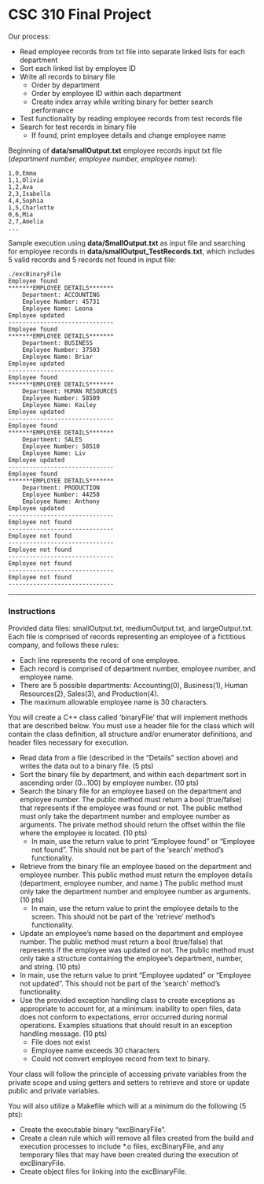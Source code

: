 # CSC 310 Final Project

Our process:
* Read employee records from txt file into separate linked lists for each department
* Sort each linked list by employee ID
* Write all records to binary file
   * Order by department
   * Order by employee ID within each department
   * Create index array while writing binary for better search performance
* Test functionality by reading employee records from test records file
* Search for test records in binary file
   * If found, print employee details and change employee name

Beginning of **data/smallOutput.txt** employee records input txt file (*department number, employee number, employee name*):

```
1,0,Emma
1,1,Olivia
1,2,Ava
2,3,Isabella
4,4,Sophia
1,5,Charlotte
0,6,Mia
2,7,Amelia
...
```

Sample execution using **data/SmallOutput.txt** as input file and searching for employee records in **data/smallOutput_TestRecords.txt**, which includes 5 valid records and 5 records not found in input file:

```
./excBinaryFile
Employee found
*******EMPLOYEE DETAILS*******
	Department: ACCOUNTING
	Employee Number: 45731
	Employee Name: Leona
Employee updated
------------------------------
Employee found
*******EMPLOYEE DETAILS*******
	Department: BUSINESS
	Employee Number: 37503
	Employee Name: Briar
Employee updated
------------------------------
Employee found
*******EMPLOYEE DETAILS*******
	Department: HUMAN RESOURCES
	Employee Number: 58509
	Employee Name: Kailey
Employee updated
------------------------------
Employee found
*******EMPLOYEE DETAILS*******
	Department: SALES
	Employee Number: 58510
	Employee Name: Liv
Employee updated
------------------------------
Employee found
*******EMPLOYEE DETAILS*******
	Department: PRODUCTION
	Employee Number: 44258
	Employee Name: Anthony
Employee updated
------------------------------
Employee not found
------------------------------
Employee not found
------------------------------
Employee not found
------------------------------
Employee not found
------------------------------
Employee not found
------------------------------
```

---

### Instructions
Provided data files: smallOutput.txt, mediumOutput.txt, and largeOutput.txt. Each file is comprised of records representing an employee of a fictitious company, and follows these rules:
* Each line represents the record of one employee. 
* Each record is comprised of department number, employee number, and employee name. 
* There are 5 possible departments: Accounting(0), Business(1), Human Resources(2), Sales(3), and Production(4). 
* The maximum allowable employee name is 30 characters.

You will create a C++ class called ‘binaryFile’ that will implement methods that are described below. You must use a header file for the class which will contain the class definition, all structure and/or enumerator definitions, and header files necessary for execution.
*	Read data from a file (described in the “Details” section above) and writes the data out to a binary file. (5 pts)
*	Sort the binary file by department, and within each department sort in ascending order (0…100) by employee number. (10 pts)
*	Search the binary file for an employee based on the department and employee number. The public method must return a bool (true/false) that represents if the employee was found or not. The public method must only take the department number and employee number as arguments. The private method should return the offset within the file where the employee is located. (10 pts)
    *	In main, use the return value to print “Employee found” or “Employee not found”. This should not be part of the ‘search’ method’s functionality.
*	Retrieve from the binary file an employee based on the department and employee number. This public method must return the employee details (department, employee number, and name.)  The public method must only take the department number and employee number as arguments. (10 pts)
    * In main, use the return value to print the employee details to the screen. This should not be part of the ‘retrieve’ method’s functionality.
*	Update an employee’s name based on the department and employee number. The public method must return a bool (true/false) that represents if the employee was updated or not. The public method must only take a structure containing the employee’s department, number, and string. (10 pts)
*	In main, use the return value to print “Employee updated” or “Employee not updated”. This should not be part of the ‘search’ method’s functionality.
*	Use the provided exception handling class to create exceptions as appropriate to account for, at a minimum: inability to open files, data does not conform to expectations, error occurred during normal operations. Examples situations that should result in an exception handling message. (10 pts)
    *	File does not exist
    *	Employee name exceeds 30 characters
    *	Could not convert employee record from text to binary.

Your class will follow the principle of accessing private variables from the private scope and using getters and setters to retrieve and store or update public and private variables. 

You will also utilize a Makefile which will at a minimum do the following (5 pts):
*	Create the executable binary “excBinaryFile”.
*	Create a clean rule which will remove all files created from the build and execution processes to include \*.o files, excBinaryFile, and any temporary files that may have been created during the execution of excBinaryFile.
*	Create object files for linking into the excBinaryFile.
